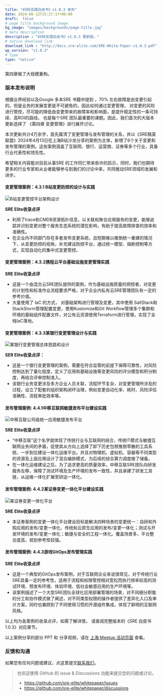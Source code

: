 ```yaml
---
title: "《SRE实践白皮书》v1.0.3 发布"
date: 2024-06-12T15:27:17+06:00
draft:  false
# page title background image
bg_image: "images/backgrounds/page-title.jpg"
# meta description
description : "《SRE实践白皮书》v1.0.3 更新版。"
# notice download link
download_link : "http://docs.sre-elite.com/SRE-White-Paper-v1.0.3.pdf"
wp_version: "v1.0.3"
# type
type: "notice"
---
```


第四章做了大规模重构。

### 版本发布说明

根据业界经验以及Google 多本SRE 书籍中提到 ，70% 左右故障是由变更引起的。但是业务的发展变更是不可避免的，因此如何通过变更管理， 对变更的风险进行管控，尽可能的降低由变更带来的故障率和影响面，是提升稳定性的一条可持续、高ROI的路线， 也是每个SRE 团队最重要的课题。因此，我们首次的大版本更新选择了 《第四章 变更管理》进行展开讨论。

本次更新共计4万余字，首先厘清了变更管理与发布管理的关系，并以《SRE精英联盟》2024年4月13日在上海B站沙龙分享的案例为主体，新增了6个关于变更和发布管理的案例。这些案例涵盖了互联网、银行、运营商、证券等多个行业，具备行业代表性和领先性。

希望相关内容能对目前从事SRE 的工作同仁带来些许的启示，同时，我们也期待更多的行业专家和从业者能够参与到我们的讨论中来，共同推动SRE领域的发展和进步。

#### 变更管理案例：4.3.1 B站变更防控的设计与实践

![B站变更管控平台架构设计](/images/notice/2024-06-13_21-05-49.png)

**SRE Elite收录点评**

- 利用了trace和CMDB资源拓扑信息，以关联和聚合应用服务的变更，能够追踪并识别变更对整个服务生态系统的潜在影响，有助于提高故障排查的效率和准确性。
- 在企业内不同部门存在多套发布变更系统，且短期难以推倒统一重建的情况下，从变更防控的视角，补充建设防控平台，通过统一模型、熔断控制等方式，实现自动化的集中式变更管控。

#### 变更管理案例：4.3.2携程云平台基础设施变更管理实践  

**SRE Elite收录点评**

- 这是一个由混合云SRE团队提供的案例，作为基础设施质量的把控者，对变更的计划性和标准作业流程要求严格，对于企业内私有云SRE管理团队有一定的参考价值。
- 大量使用了 IaC 的方式， 对基础架构进行管理及变更，其中使用 SaltStack和StackStorm管理配置变更，使用Kustomize和Git Workflow管理多个集群和环境的基础组件配置文件，对公有云资源使用Terraform进行管理，实现了全栈IaC落地。

#### 变更管理案例：4.3.3某银行变更管理设计与实践  

![某银行变更管理总体思路和设计](/images/notice/2024-06-13_21-06-11.png)

**SER Elite收录点评：**  

- 这是一个银行变更管理的案例，需要在符合监管的前提下保障可靠性，对风险控制达到了量化程度，定义了应用和基础设施等变更风险的评分模型和积分制度，再结合评审控制准入。
- 该银行业务变更涉及多方企业人员关联，流程环节复杂，对变更管理所涉及的过程，设立了配套的组织架构闭环治理，例如变更自动化率、耗时、风险评估准确性、流程审批效率等。

#### 发布管理案例: 4.4.1中移互联网敏捷发布平台建设实践  

![中移互联公司级统一应用敏捷发布平台](/images/notice/2024-06-13_21-06-35.png)

**SRE Elite收录点评**

- “中移互联”这个名字就体现了传统行业与互联网的结合，传统IT模式与敏捷互联网业务间的矛盾，促使其从方向上选择了卸下历史包袱推倒零散的工具系统，一步到位建设一体化运维平台。并且对物理机、虚拟机、容器等不同类型的资源及上层应用设计了混合编排模式，为后续的综合算力调度做了储备。
- 在一体化运维建设之后，为了追求更高的质量效率，中移互联SRE团队向研发服务左移，保障了测试环境及生产环境的发布一致性，并且承建了研发工具链，从运维一体化扩展至研运一体化。

#### 发布管理案例: 4.4.2某证券变更一体化平台建设实践  

![某证券变更一体化平台](/images/notice/2024-06-13_21-06-56.png)

**SRE Elite收录点评**

- 本证券案例的变更一体化平台建设目标是解决四种场景的变更统一：自研和外购应用的发布/变更一体化、传统和云原生应用的发布/变更一体化；测试与开发环境的发布/变更一体化；敏捷与安全的工程一体化。覆盖场景多，平台整合度高，规划参考性较强。

#### 发布管理案例: 4.4.3游戏GitOps发布管理实践  

**SRE Elite收录点评**

- 这是一个典型的GitOps发布案例，对于互联网企业来说很常见，对于传统行业SRE具备一定的参考性，适用于流程和权限管控相对宽松而执行频率较高的测试环境、预发布环境、体验环境、低社会敏感应用的生产环境等。
- 该案例描述了一个大型SRE团队全球化应用部署管理的场景，对不同细分职能的分工和协作模式做了阐述，对不同类型权限的操作者提供了差异化入口及审计方案，同时也兼顾到了不同使用习惯的开源组件集成，体现了鲜明的互联网风格。

以上均为各案例的收录点评，如需了解详情， 请查阅完整版本的《SRE 白皮书 1.0.3》对应章节。

以上案例分享的部分 PPT 和 分享视频，请在 [上海 Meetup 活动页面](/event/meetup-shanghai-1/) 查看。

### 反馈和沟通

如果您有任何问题或建议，点这里提交[联系我们](/contact/)。

> 也欢迎使用 GitHub 的 issue & Discussions 功能来提交您的问题或讨论。
>
> - <https://github.com/sre-elite/whitepaper/issues>
> - <https://github.com/sre-elite/whitepaper/discussions>
